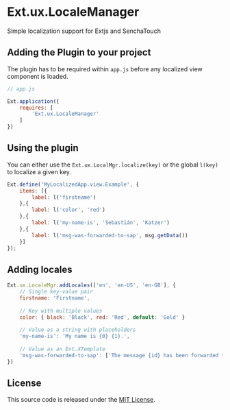 Ext.ux.LocaleManager
====================

Simple localization support for Extjs and SenchaTouch

## Adding the Plugin to your project
The plugin has to be required within `app.js` before any localized view component is loaded.
```javascript
// app.js

Ext.application({
    requires: [
        'Ext.ux.LocaleManager'
    ]
})
```

## Using the plugin
You can either use the `Ext.ux.LocalMgr.localize(key)` or the global `l(key)` to localize a given key.
```javascript
Ext.define('MyLocalizedApp.view.Example', {
    items: [{
        label: l('firstname')
    },{
        label: l('color', 'red')
    },{
        label: l('my-name-is', 'Sebastián', 'Katzer')
    },{
        label: l('msg-was-forwarded-to-sap', msg.getData())
    }]
});
```

## Adding locales
```javascript
Ext.ux.LocaleMgr.addLocales(['en', 'en-US', 'en-GB'], {
    // Single key-value pair
    firstname: 'Firstname',
    
    // Key with multiple values
    color: { black: 'Black', red: 'Red', default: 'Gold' }
    
    // Value as a string with placeholders
    'my-name-is': 'My name is {0} {1}.',
    
    // Value as an Ext.XTemplate
    'msg-was-forwarded-to-sap': ['The message {id} has been forwarded to SAP.']
})
```

## License

This source code is released under the [MIT License](http://opensource.org/licenses/MIT).
